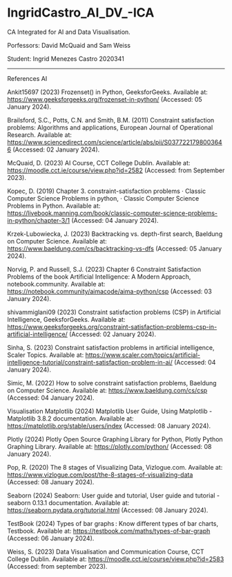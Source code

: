 # IngridCastro_AI_DV_-ICA

CA Integrated for AI and Data Visualisation.

Porfessors: David McQuaid and Sam Weiss

Student: Ingrid Menezes Castro 2020341

----------------

References
AI

Ankit15697 (2023) Frozenset() in Python, GeeksforGeeks. Available at: https://www.geeksforgeeks.org/frozenset-in-python/ (Accessed: 05 January 2024). 

Brailsford, S.C., Potts, C.N. and Smith, B.M. (2011) Constraint satisfaction problems: Algorithms and applications, European Journal of Operational Research. Available at: https://www.sciencedirect.com/science/article/abs/pii/S0377221798003646 (Accessed: 02 January 2024).

McQuaid, D. (2023) AI Course, CCT College Dublin. Available at: https://moodle.cct.ie/course/view.php?id=2582 (Accessed: from September 2023). 

Kopec, D. (2019) Chapter 3. constraint-satisfaction problems · Classic Computer Science Problems in python, · Classic Computer Science Problems in Python. Available at: https://livebook.manning.com/book/classic-computer-science-problems-in-python/chapter-3/1 (Accessed: 04 January 2024).

Krzek-Lubowiecka, J. (2023) Backtracking vs. depth-first search, Baeldung on Computer Science. Available at: https://www.baeldung.com/cs/backtracking-vs-dfs (Accessed: 05 January 2024). 

Norvig, P. and Russell, S.J. (2023) Chapter 6 Constraint Satisfaction Problems of the book Artificial Intelligence: A Modern Approach, notebook.community. Available at: https://notebook.community/aimacode/aima-python/csp (Accessed: 03 January 2024). 

shivammiglani09 (2023) Constraint satisfaction problems (CSP) in Artificial Intelligence, GeeksforGeeks. Available at: https://www.geeksforgeeks.org/constraint-satisfaction-problems-csp-in-artificial-intelligence/ (Accessed: 02 January 2024). 

Sinha, S. (2023) Constraint satisfaction problems in artificial intelligence, Scaler Topics. Available at: https://www.scaler.com/topics/artificial-intelligence-tutorial/constraint-satisfaction-problem-in-ai/ (Accessed: 04 January 2024). 

Simic, M. (2022) How to solve constraint satisfaction problems, Baeldung on Computer Science. Available at: https://www.baeldung.com/cs/csp (Accessed: 04 January 2024). 





Visualisation
Matplotlib (2024) Matplotlib User Guide, Using Matplotlib - Matplotlib 3.8.2 documentation. Available at: https://matplotlib.org/stable/users/index (Accessed: 08 January 2024). 

Plotly (2024) Plotly Open Source Graphing Library for Python, Plotly Python Graphing Library. Available at: https://plotly.com/python/ (Accessed: 08 January 2024). 

Pop, R. (2020) The 8 stages of Visualizing Data, Vizlogue.com. Available at: https://www.vizlogue.com/post/the-8-stages-of-visualizing-data (Accessed: 08 January 2024). 

Seaborn (2024) Seaborn: User guide and tutorial, User guide and tutorial - seaborn 0.13.1 documentation. Available at: https://seaborn.pydata.org/tutorial.html (Accessed: 08 January 2024). 

TestBook (2024) Types of bar graphs : Know different types of bar charts, Testbook. Available at: https://testbook.com/maths/types-of-bar-graph (Accessed: 06 January 2024). 

Weiss, S. (2023) Data Visualisation and Communication Course, CCT College Dublin. Available at: https://moodle.cct.ie/course/view.php?id=2583 (Accessed: from september 2023). 
